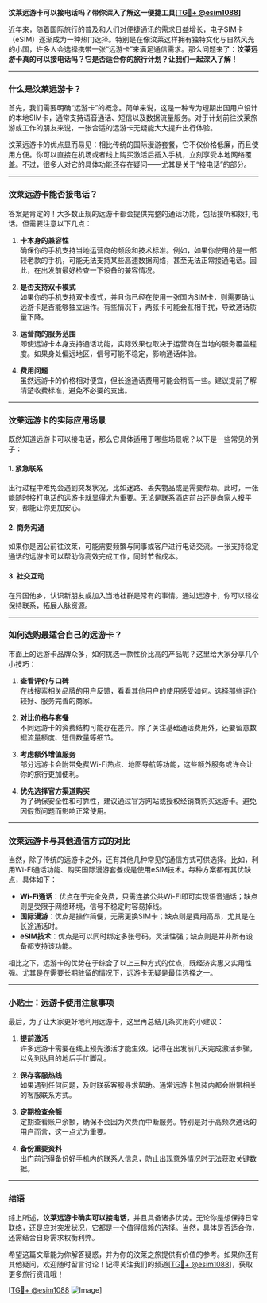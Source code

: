 **汶莱远游卡可以接电话吗？带你深入了解这一便捷工具[[TG💪+ @esim1088](https://t.me/s/esim1088)]**

近年来，随着国际旅行的普及和人们对便捷通讯的需求日益增长，电子SIM卡（eSIM）逐渐成为一种热门选择。特别是在像汶莱这样拥有独特文化与自然风光的小国，许多人会选择携带一张“远游卡”来满足通信需求。那么问题来了：**汶莱远游卡真的可以接电话吗？它是否适合你的旅行计划？让我们一起深入了解！**

---

### 什么是汶莱远游卡？

首先，我们需要明确“远游卡”的概念。简单来说，这是一种专为短期出国用户设计的本地SIM卡，通常支持语音通话、短信以及数据流量服务。对于计划前往汶莱旅游或工作的朋友来说，一张合适的远游卡无疑能大大提升出行体验。

汶莱远游卡的优点显而易见：相比传统的国际漫游套餐，它不仅价格低廉，而且使用方便。你可以直接在机场或者线上购买激活后插入手机，立刻享受本地网络覆盖。不过，很多人对它的具体功能还存在疑问——尤其是关于“接电话”的部分。

---

### 汶莱远游卡能否接电话？

答案是肯定的！大多数正规的远游卡都会提供完整的通话功能，包括接听和拨打电话。但需要注意以下几点：

1. **卡本身的兼容性**  
   确保你的手机支持当地运营商的频段和技术标准。例如，如果你使用的是一部较老款的手机，可能无法支持某些高速数据网络，甚至无法正常接通电话。因此，在出发前最好检查一下设备的兼容情况。

2. **是否支持双卡模式**  
   如果你的手机支持双卡模式，并且你已经在使用一张国内SIM卡，则需要确认远游卡是否能够独立运作。有些情况下，两张卡可能会互相干扰，导致通话质量下降。

3. **运营商的服务范围**  
   即使远游卡本身支持通话功能，实际效果也取决于运营商在当地的服务覆盖程度。如果身处偏远地区，信号可能不稳定，影响通话体验。

4. **费用问题**  
   虽然远游卡的价格相对便宜，但长途通话费用可能会稍高一些。建议提前了解清楚收费标准，避免不必要的支出。

---

### 汶莱远游卡的实际应用场景

既然知道远游卡可以接电话，那么它具体适用于哪些场景呢？以下是一些常见的例子：

#### 1. **紧急联系**
   出行过程中难免会遇到突发状况，比如迷路、丢失物品或是需要帮助。此时，一张能随时接打电话的远游卡就显得尤为重要。无论是联系酒店前台还是向家人报平安，都能让你更加安心。

#### 2. **商务沟通**
   如果你是因公前往汶莱，可能需要频繁与同事或客户进行电话交流。一张支持稳定通话的远游卡可以帮助你高效完成工作，同时节省成本。

#### 3. **社交互动**
   在异国他乡，认识新朋友或加入当地社群是常有的事情。通过远游卡，你可以轻松保持联系，拓展人脉资源。

---

### 如何选购最适合自己的远游卡？

市面上的远游卡品牌众多，如何挑选一款性价比高的产品呢？这里给大家分享几个小技巧：

1. **查看评价与口碑**  
   在线搜索相关品牌的用户反馈，看看其他用户的使用感受如何。选择那些评价较好、服务完善的商家。

2. **对比价格与套餐**  
   不同远游卡的资费结构可能存在差异。除了关注基础通话费用外，还要留意数据流量额度、短信数量等细节。

3. **考虑额外增值服务**  
   部分远游卡会附带免费Wi-Fi热点、地图导航等功能，这些额外服务或许会让你的旅行更加便利。

4. **优先选择官方渠道购买**  
   为了确保安全性和可靠性，建议通过官方网站或授权经销商购买远游卡。避免因假货问题而影响正常使用。

---

### 汶莱远游卡与其他通信方式的对比

当然，除了传统的远游卡之外，还有其他几种常见的通信方式可供选择。比如，利用Wi-Fi通话功能、购买国际漫游套餐或是使用eSIM技术。每种方案都有其优缺点，具体如下：

- **Wi-Fi通话**：优点在于完全免费，只需连接公共Wi-Fi即可实现语音通话；缺点则是受限于网络环境，信号不稳定时容易掉线。
- **国际漫游**：优点是操作简便，无需更换SIM卡；缺点则是费用高昂，尤其是在长途通话时。
- **eSIM技术**：优点是可以同时绑定多张号码，灵活性强；缺点则是并非所有设备都支持该功能。

相比之下，远游卡的优势在于综合了以上三种方式的优点，既经济实惠又实用性强。尤其是在需要长期驻留的情况下，远游卡无疑是最佳选择之一。

---

### 小贴士：远游卡使用注意事项

最后，为了让大家更好地利用远游卡，这里再总结几条实用的小建议：

1. **提前激活**  
   许多远游卡需要在线上预先激活才能生效。记得在出发前几天完成激活步骤，以免到达目的地后手忙脚乱。

2. **保存客服热线**  
   如果遇到任何问题，及时联系客服寻求帮助。通常远游卡包装内都会附带相关的客服联系方式。

3. **定期检查余额**  
   定期查看账户余额，确保不会因为欠费而中断服务。特别是对于高频次通话的用户而言，这一点尤为重要。

4. **备份重要资料**  
   出门前记得备份好手机内的联系人信息，防止出现意外情况时无法获取关键数据。

---

### 结语

综上所述，**汶莱远游卡确实可以接电话**，并且具备诸多优势。无论你是想保持日常联络，还是应对突发状况，它都是一个值得信赖的选择。当然，具体是否适合你，还需结合自身需求权衡利弊。

希望这篇文章能为你解答疑惑，并为你的汶莱之旅提供有价值的参考。如果你还有其他疑问，欢迎随时留言讨论！记得关注我们的频道[[TG💪+ @esim1088](https://t.me/s/esim1088)]，获取更多旅行资讯哦！

[[TG💪+ @esim1088](https://t.me/s/esim1088) ![Image](https://i.postimg.cc/4NQfJmqS/Snipaste-2025-05-13-00-14-12.png)]